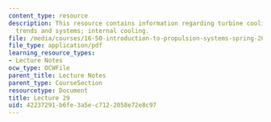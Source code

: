 ```yaml
---
content_type: resource
description: This resource contains information regarding turbine cooling; general
  trends and systems; internal cooling.
file: /media/courses/16-50-introduction-to-propulsion-systems-spring-2012/42237291b6fe3a5ec7122058e72e8c97_MIT16_50S12_lec29.pdf
file_type: application/pdf
learning_resource_types:
- Lecture Notes
ocw_type: OCWFile
parent_title: Lecture Notes
parent_type: CourseSection
resourcetype: Document
title: Lecture 29
uid: 42237291-b6fe-3a5e-c712-2058e72e8c97
---
```

